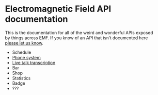 Electromagnetic Field API documentation
==

This is the documentation for all of the weird and wonderful APIs exposed by things across EMF. If you know of an API that isn't documented here [please let us know](https://github.com/emfcamp/developer.emfcamp.org/issues).

* Schedule
* [Phone system](phones)
* [Live talk transcription](transcription)
* Bar
* Shop
* Statistics
* Badge
* ???
